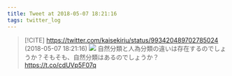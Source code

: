 ```yaml
---
title: Tweet at 2018-05-07 18:21:16
tags: twitter_log
---
```


> [!CITE] https://twitter.com/kaisekiriu/status/993420489702785024 (2018-05-07 18:21:16)
> ![](https://twitter.com/kaisekiriu/status/993420489702785024)
> 自然分類と人為分類の違いは存在するのでしょうか？そもそも、自然分類はあるのでしょうか？ https://t.co/cdUVp5F07q
